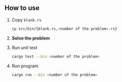 ## How to use

1. Copy `blank.rs`

    ```sh
    cp src/bin/{blank.rs,<number of the problem>.rs}
    ```

1. **Solve the problem**

1. Run unit test

    ```sh
    cargo test --bin <number of the problem>
    ```

1. Run program

    ```sh
    cargo run --bin <number of the problem>
    ```
